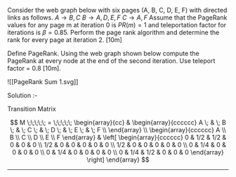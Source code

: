 Consider the web graph below with six pages (A, B, C, D, E, F) with directed links as follows. 
	$A \to B,C$
	$B \to A,D,E,F$
	$C \to A,F$
Assume that the PageRank values for any page m at iteration 0 is $PR(m)=1$ and teleportation factor for iterations is $\beta=0.85$. Perform the page rank algorithm and determine the rank for every page at iteration 2. \[10m\]

Define PageRank. Using the web graph shown below compute the PageRank at every node at the end of the second iteration. Use teleport factor = 0.8 \[10m\].

![[PageRank Sum 1.svg]]

Solution :-

Transition Matrix

$$
M \;\;\;\;\; = \;\;\;\;\;
\begin{array}{cc} 
	& \begin{array}{cccccc} A \; & \; B \; & \; C \; & \; D \; & \; E \; & \; F \\ \end{array} \\
	\begin{array}{cccccc} A \\ B \\ C \\ D \\ E \\ F \end{array} &
	\left[
		\begin{array}{cccccc}
		0 & 1/2 & 1/2 & 0 & 0 & 0 \\
		1/2 & 0 & 0 & 0 & 0 & 0 \\
		1/2 & 0 & 0 & 0 & 0 & 0 \\
		0 & 1/4 & 0 & 0 & 0 & 0 \\
		0 & 1/4 & 0 & 0 & 0 & 0 \\
		0 & 1/4 & 1/2 & 0 & 0 & 0
		\end{array}
	\right]
\end{array}
$$

---